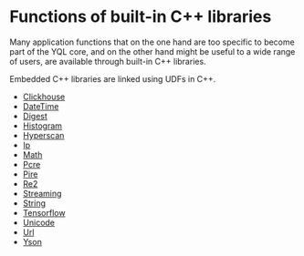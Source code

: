 
# Functions of built-in C++ libraries

Many application functions that on the one hand are too specific to become part of the YQL core, and on the other hand might be useful to a wide range of users, are available through built-in C++ libraries.



Embedded C++ libraries are linked using UDFs in C++.

* [Clickhouse](clickhouse.md)
* [DateTime](datetime.md)
* [Digest](digest.md)
* [Histogram](histogram.md)
* [Hyperscan](hyperscan.md)
* [Ip](ip.md)
* [Math](math.md)
* [Pcre](pcre.md)
* [Pire](pire.md)
* [Re2](re2.md)
* [Streaming](streaming.md)
* [String](string.md)
* [Tensorflow](tensorflow.md)
* [Unicode](unicode.md)
* [Url](url.md)
* [Yson](yson.md)


<!---
[comment]: <> Перегенерировать основу списка: grep 'udf/list' index.yml | grep -v index | tr -d \': | awk '{print "* ["$2"](../../"$3")";}'
-->
